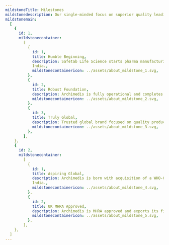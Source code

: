 ```yaml
---
mildstoneTitle: Milestones
mildstonedescription: Our single-minded focus on superior quality leading to client success.
mildstonemain:
  [
    {
      id: 1,
      mildstonecontainer:
        [
          {
            id: 1,
            title: Humble Beginning,
            description: Safetab Life Science starts pharma manufacturing at Pondicherry,
            India.,
            mildstonecontainericon: ../assets/about_mildstone_1.svg,
          },
          {
            id: 2,
            title: Robust Foundation,
            description: Archimedis is fully operational and completes 100 commercial batches.,
            mildstonecontainericon: ../assets/about_mildstone_2.svg,
          },
          {
            id: 3,
            title: Truly Global,
            description: Trusted global brand focused on quality product development & supply.,
            mildstonecontainericon: ../assets/about_mildstone_3.svg,
          },
        ],
    },
    {
      id: 2,
      mildstonecontainer:
        [
          {
            id: 1,
            title: Aspiring Global,
            description: Archimedis is born with acquisition of a WHO-GMP facility at Chennai,
            India.,
            mildstonecontainericon: ../assets/about_mildstone_4.svg,
          },
          {
            id: 2,
            title: UK MHRA Approved,
            description: Archimedis is MHRA approved and exports its first consignment to the UK.,
            mildstonecontainericon: ../assets/about_mildstone_5.svg,
          },
        ],
    },
  ]
---
```

